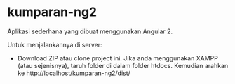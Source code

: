 # kumparan-ng2

Aplikasi sederhana yang dibuat menggunakan Angular 2.

Untuk menjalankannya di server:

- Download ZIP atau clone project ini. Jika anda menggunakan XAMPP (atau sejenisnya), taruh folder di dalam folder htdocs. Kemudian arahkan ke http://localhost/kumparan-ng2/dist/
